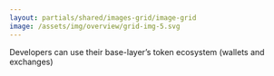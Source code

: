 ```yaml
---
layout: partials/shared/images-grid/image-grid
image: /assets/img/overview/grid-img-5.svg
---
```


Developers can use their base-layer’s token ecosystem (wallets and exchanges)
